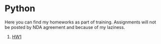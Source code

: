 # Python

Here you can find my homeworks as part of training.
Assignments will not be posted by NDA agreement and because of my laziness.

1. [HW1](https://github.com/Vladyslava-Bug/Phython/commit/fc99e2eb77a4f13949a6223d13b680290eb5e2a3)
 
